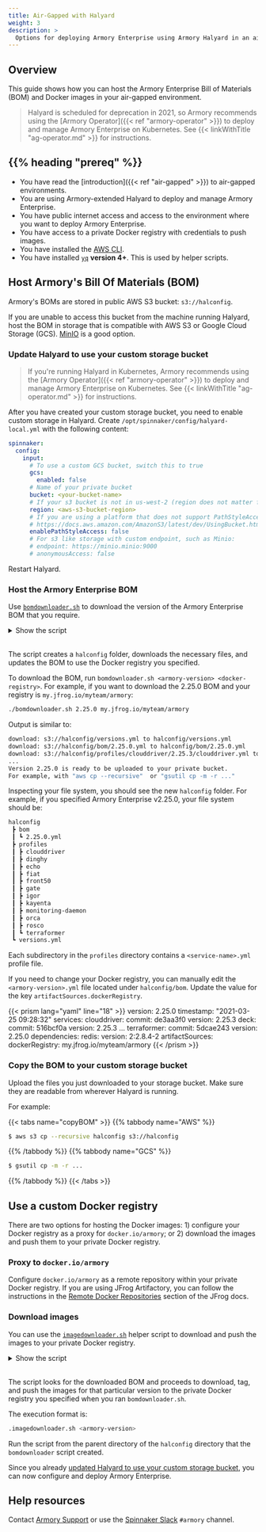 ```yaml
---
title: Air-Gapped with Halyard
weight: 3
description: >
  Options for deploying Armory Enterprise using Armory Halyard in an air-gapped environment.
---
```


## Overview

This guide shows how you can host the Armory Enterprise Bill of Materials (BOM) and Docker images in your air-gapped environment.

>Halyard is scheduled for deprecation in 2021, so Armory recommends using the [Armory Operator]({{< ref "armory-operator" >}}) to deploy and manage Armory Enterprise on Kubernetes. See {{< linkWithTitle "ag-operator.md" >}} for instructions.


## {{% heading "prereq" %}}

* You have read the [introduction]({{< ref "air-gapped" >}}) to air-gapped environments.
* You are using Armory-extended Halyard to deploy and manage Armory Enterprise.
* You have public internet access and access to the environment where you want to deploy Armory Enterprise.
* You have access to a private Docker registry with credentials to push images.
* You have installed the [AWS CLI](https://aws.amazon.com/cli/).
* You have installed [`yq`](https://mikefarah.gitbook.io/yq/#install) **version 4+**. This is used by helper scripts.

## Host Armory's Bill Of Materials (BOM)

Armory's BOMs are stored in public AWS S3 bucket: `s3://halconfig`.

If you are unable to access this bucket from the machine running Halyard, host the BOM in storage that is compatible with AWS S3 or Google Cloud Storage (GCS). [MinIO](https://min.io) is a good option.

### Update Halyard to use your custom storage bucket

>If you're running Halyard in Kubernetes, Armory recommends using the [Armory Operator]({{< ref "armory-operator" >}}) to deploy and manage Armory Enterprise on Kubernetes. See {{< linkWithTitle "ag-operator.md" >}} for instructions.

After you have created your custom storage bucket, you need to enable custom storage in Halyard. Create `/opt/spinnaker/config/halyard-local.yml` with the following content:

```yaml
spinnaker:
  config:
    input:
      # To use a custom GCS bucket, switch this to true
      gcs:
        enabled: false
      # Name of your private bucket
      bucket: <your-bucket-name>
      # If your s3 bucket is not in us-west-2 (region does not matter for Minio)
      region: <aws-s3-bucket-region>
      # If you are using a platform that does not support PathStyleAccess, such as Minio, switch this to true
      # https://docs.aws.amazon.com/AmazonS3/latest/dev/UsingBucket.html#access-bucket-intro
      enablePathStyleAccess: false
      # For s3 like storage with custom endpoint, such as Minio:
      # endpoint: https://minio.minio:9000
      # anonymousAccess: false
```

Restart Halyard.


### Host the Armory Enterprise BOM

Use [`bomdownloader.sh`](https://github.com/armory/spinnaker-kustomize-patches/blob/master/airgap/bomdownloader.sh) to download the version of the Armory Enterprise BOM that you require.

<details><summary>Show the script</summary>

{{< github repo="armory/spinnaker-kustomize-patches" file="/airgap/bomdownloader.sh" lang="bash" options="" >}}

</details><br>

The script creates a `halconfig` folder, downloads the necessary files, and updates the BOM to use the Docker registry you specified.

To download the BOM, run `bomdownloader.sh <armory-version> <docker-registry>`. For example, if you want to download the 2.25.0 BOM and your registry is `my.jfrog.io/myteam/armory`:

```bash
./bomdownloader.sh 2.25.0 my.jfrog.io/myteam/armory
```

Output is similar to:

```bash
download: s3://halconfig/versions.yml to halconfig/versions.yml
download: s3://halconfig/bom/2.25.0.yml to halconfig/bom/2.25.0.yml
download: s3://halconfig/profiles/clouddriver/2.25.3/clouddriver.yml to halconfig/profiles/clouddriver/2.25.3/clouddriver.yml
...
Version 2.25.0 is ready to be uploaded to your private bucket.
For example, with "aws cp --recursive"  or "gsutil cp -m -r ..."
```

Inspecting your file system, you should see the new `halconfig` folder. For example, if you specified Armory Enterprise v2.25.0, your file system should be:

```bash
halconfig
 ┣ bom
 ┃ ┗ 2.25.0.yml
 ┣ profiles
 ┃ ┣ clouddriver
 ┃ ┣ dinghy
 ┃ ┣ echo
 ┃ ┣ fiat
 ┃ ┣ front50
 ┃ ┣ gate
 ┃ ┣ igor
 ┃ ┣ kayenta
 ┃ ┣ monitoring-daemon
 ┃ ┣ orca
 ┃ ┣ rosco
 ┃ ┗ terraformer
 ┗ versions.yml
```

Each subdirectory in the `profiles` directory contains a `<service-name>.yml` profile file.

If you need to change your Docker registry, you can manually edit the `<armory-version>.yml` file located under `halconfig/bom`.  Update the value for the key `artifactSources.dockerRegistry`.

{{< prism lang="yaml" line="18" >}}
version: 2.25.0
timestamp: "2021-03-25 09:28:32"
services:
    clouddriver:
        commit: de3aa3f0
        version: 2.25.3
    deck:
        commit: 516bcf0a
        version: 2.25.3
    ...
    terraformer:
        commit: 5dcae243
        version: 2.25.0
dependencies:
    redis:
        version: 2:2.8.4-2
artifactSources:
    dockerRegistry: my.jfrog.io/myteam/armory
{{< /prism >}}

### Copy the BOM to your custom storage bucket

Upload the files you just downloaded to your storage bucket. Make sure they are readable from wherever Halyard is running.

For example:

{{< tabs name="copyBOM" >}}
{{% tabbody name="AWS" %}}

```bash
$ aws s3 cp --recursive halconfig s3://halconfig
```           
{{% /tabbody %}}
{{% tabbody name="GCS" %}}
```bash
$ gsutil cp -m -r ...
```
{{% /tabbody %}}
{{< /tabs >}}

## Use a custom Docker registry

There are two options for hosting the Docker images: 1) configure your Docker registry as a proxy for `docker.io/armory`; or 2) download the images and push them to your private Docker registry.

### Proxy to `docker.io/armory`

Configure `docker.io/armory` as a remote repository within your private Docker registry.  If you are using JFrog Artifactory, you can follow the instructions in the [Remote Docker Repositories](https://www.jfrog.com/confluence/display/JFROG/Docker+Registry#DockerRegistry-RemoteDockerRepositories) section of the JFrog docs.  

### Download images

You can use the [`imagedownloader.sh`](https://github.com/armory/spinnaker-kustomize-patches/blob/master/airgap/imagedownloader.sh) helper script to download and push the images to your private Docker registry.

<details><summary>Show the script</summary>

{{< github repo="armory/spinnaker-kustomize-patches" file="/airgap/imagedownloader.sh" lang="bash" options="" >}}

</details><br>

The script looks for the downloaded BOM and proceeds to download, tag, and push the images for that particular version to the private Docker registry you specified when you ran `bomdownloader.sh`.

The execution format is:

```bash
.imagedownloader.sh <armory-version>
```

Run the script from the parent directory of the `halconfig` directory that the `bomdownloader` script created.

Since you already [updated Halyard to use your custom storage bucket](#update-halyard-to-use-your-custom-storage-bucket), you can now configure and deploy Armory Enterprise.

## Help resources

Contact [Armory Support](https://support.armory.io/) or use the [Spinnaker Slack](https://join.spinnaker.io/) `#armory` channel.
